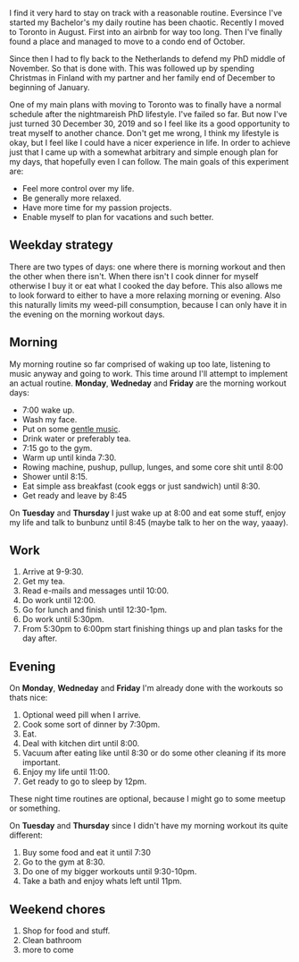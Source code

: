 I find it very hard to stay on track with a reasonable routine. Eversince I've started my Bachelor's my 
daily routine has been chaotic. Recently I moved to Toronto in August. First into an airbnb 
for way too long. Then I've finally found a place and managed to move to a condo end of October.  

Since then I had to fly back to the Netherlands to defend my PhD middle of November. So that is done with.
This was followed up by spending Christmas in Finland 
with my partner and her family end of December to beginning of January.   

One of my main plans with moving to Toronto was to finally have a
normal schedule after the nightmareish PhD lifestyle. I've failed so far. But now I've just turned 30 December 30, 
2019 and so I feel like its a good opportunity to treat myself to another chance. 
Don't get me wrong, I think my lifestyle is
okay, but I feel like I could have a nicer experience in life. 
In order to achieve just that I came up with a somewhat 
arbitrary and simple enough plan for my days, that hopefully even I can follow. 
The main goals of this experiment are:

- Feel more control over my life.
- Be generally more relaxed.
- Have more time for my passion projects.
- Enable myself to plan for vacations and such better.


## Weekday strategy
There are two types of days: one where there is morning workout and then the other when there isn't.
When there isn't I cook dinner for myself otherwise I buy it or eat what I cooked the day before.
This also allows me to look forward to either to have a more relaxing morning or evening. Also this
naturally limits my weed-pill consumption, because I can only have it in the evening on the morning
workout days.

## Morning

My morning routine so far comprised of waking up too late, listening to music anyway and going to work.
This time around I'll attempt to implement an actual routine. **Monday**, **Wedneday** and **Friday** are the
morning workout days:

- 7:00 wake up.
- Wash my face.
- Put on some [gentle music](https://www.youtube.com/watch?v=zreVOAijs2Y).
- Drink water or preferably tea.
- 7:15 go to the gym.
- Warm up until kinda 7:30.
- Rowing machine, pushup, pullup, lunges, and some core shit until 8:00
- Shower until 8:15.
- Eat simple ass breakfast (cook eggs or just sandwich) until 8:30.
- Get ready and leave by 8:45

On **Tuesday** and **Thursday** I just wake up at 8:00 and eat some stuff, enjoy my life and talk
to bunbunz until 8:45 (maybe talk to her on the way, yaaay). 


## Work

1. Arrive at 9-9:30.
2. Get my tea.
3. Read e-mails and messages until 10:00.
4. Do work until 12:00.
5. Go for lunch and finish until 12:30-1pm.
6. Do work until 5:30pm.
7. From 5:30pm to 6:00pm start finishing things up and plan tasks for the day after.


## Evening

On **Monday**, **Wedneday** and **Friday** I'm already done with the workouts so thats nice:

1. Optional weed pill when I arrive.
2. Cook some sort of dinner by 7:30pm.
3. Eat.
4. Deal with kitchen dirt until 8:00.
5. Vacuum after eating like until 8:30 or do some other cleaning if its more important.
6. Enjoy my life until 11:00.
7. Get ready to go to sleep by 12pm.

These night time routines are optional, because I might go to some meetup or something.

On **Tuesday** and **Thursday** since I didn't have my morning workout its quite different:

1. Buy some food and eat it until 7:30
2. Go to the gym at 8:30. 
3. Do one of my bigger workouts until 9:30-10pm.
4. Take a bath and enjoy whats left until 11pm.


## Weekend chores

1. Shop for food and stuff.
2. Clean bathroom
3. more to come
